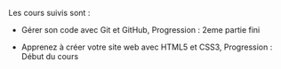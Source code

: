 Les cours suivis sont :

- Gérer son code avec Git et GitHub,
  Progression : 2eme partie fini

- Apprenez à créer votre site web avec HTML5 et CSS3,
  Progression : Début du cours

